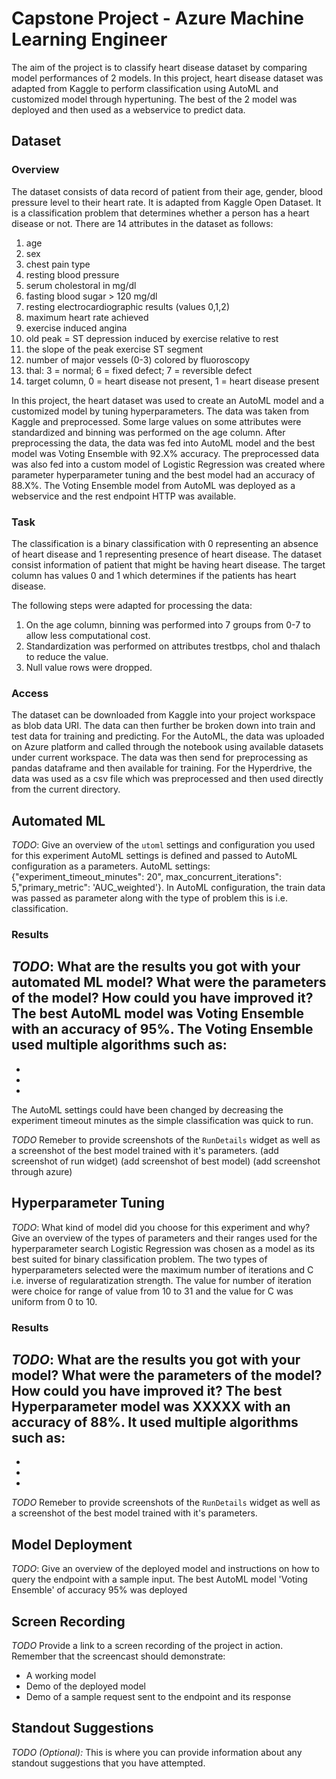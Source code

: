 # Capstone Project - Azure Machine Learning Engineer
The aim of the project is to classify heart disease dataset by comparing model performances of 2 models. In this project, heart disease dataset was adapted from Kaggle to perform classification using AutoML and customized model through hypertuning. The best of the 2 model was deployed and then used as a webservice to predict data. 


## Dataset

### Overview
The dataset consists of data record of patient from their age, gender, blood pressure level to their heart rate. It is adapted from Kaggle Open Dataset. It is a classification problem that determines whether a person has a heart disease or not. There are 14 attributes in the dataset as follows:
1. age
2. sex
3. chest pain type
4. resting blood pressure
5. serum cholestoral in mg/dl
6. fasting blood sugar > 120 mg/dl
7. resting electrocardiographic results (values 0,1,2)
8. maximum heart rate achieved
9. exercise induced angina
10. old peak = ST depression induced by exercise relative to rest
11. the slope of the peak exercise ST segment
12. number of major vessels (0-3) colored by fluoroscopy
13. thal: 3 = normal; 6 = fixed defect; 7 = reversible defect
14. target column, 0 = heart disease not present, 1 = heart disease present

In this project, the heart dataset was used to create an AutoML model and a customized model by tuning hyperparameters. The data was taken from Kaggle and preprocessed. Some large values on some attributes were standardized and binning was performed on the age column. After preprocessing the data, the data was fed into AutoML model and the best model was Voting Ensemble with 92.X% accuracy. The preprocessed data was also fed into a custom model of Logistic Regression was created where parameter hyperparameter tuning and the best model had an accuracy of 88.X%. The Voting Ensemble model from AutoML was deployed as a webservice and the rest endpoint HTTP was available.

### Task
The classification is a binary classification with 0 representing an absence of heart disease and 1 representing presence of heart disease.
The dataset consist information of patient that might be having heart disease. The target column has values 0 and 1 which determines if the patients has heart disease. 

The following steps were adapted for processing the data:
1. On the age column, binning was performed into 7 groups from 0-7 to allow less computational cost.
2. Standardization was performed on attributes trestbps, chol and thalach to reduce the value.
3. Null value rows were dropped.

### Access
The dataset can be downloaded from Kaggle into your project workspace as blob data URI. The data can then further be broken down into train and test data for training and predicting.
For the AutoML, the data was uploaded on Azure platform and called through the notebook using available datasets under current workspace. The data was then send for preprocessing as pandas dataframe and then available for training.
For the Hyperdrive, the data was used as a csv file which was preprocessed and then used directly from the current directory.

## Automated ML
*TODO*: Give an overview of the `utoml` settings and configuration you used for this experiment
AutoML settings is defined and passed to AutoML configuration as a parameters. AutoML settings: {"experiment_timeout_minutes": 20", max_concurrent_iterations": 5,"primary_metric": 'AUC_weighted'}. In AutoML configuration, the train data was passed as parameter along with the type of problem this is i.e. classification.

### Results
*TODO*: What are the results you got with your automated ML model? What were the parameters of the model? How could you have improved it?
The best AutoML model was Voting Ensemble with an accuracy of 95%. The Voting Ensemble used multiple algorithms such as:
- 
- 
- 
- 
The AutoML settings could have been changed by decreasing the experiment timeout minutes as the simple classification was quick to run.


*TODO* Remeber to provide screenshots of the `RunDetails` widget as well as a screenshot of the best model trained with it's parameters.
(add screenshot of run widget)
(add screenshot of best model)
(add screenshot through azure)

## Hyperparameter Tuning
*TODO*: What kind of model did you choose for this experiment and why? Give an overview of the types of parameters and their ranges used for the hyperparameter search
Logistic Regression was chosen as a model as its best suited for binary classification problem. The two types of hyperparameters selected were the maximum number of iterations and C i.e. inverse of regularatization strength. The value for number of iteration were choice for range of value from 10 to 31 and the value for C was uniform from 0 to 10.

### Results
*TODO*: What are the results you got with your model? What were the parameters of the model? How could you have improved it?
The best Hyperparameter model was XXXXX with an accuracy of 88%. It used multiple algorithms such as:
- 
- 
- 
- 
*TODO* Remeber to provide screenshots of the `RunDetails` widget as well as a screenshot of the best model trained with it's parameters.

## Model Deployment
*TODO*: Give an overview of the deployed model and instructions on how to query the endpoint with a sample input.
The best AutoML model 'Voting Ensemble' of accuracy 95% was deployed 

## Screen Recording
*TODO* Provide a link to a screen recording of the project in action. Remember that the screencast should demonstrate:
- A working model
- Demo of the deployed  model
- Demo of a sample request sent to the endpoint and its response

## Standout Suggestions
*TODO (Optional):* This is where you can provide information about any standout suggestions that you have attempted.
